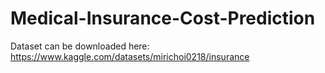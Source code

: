 # Medical-Insurance-Cost-Prediction

Dataset can be downloaded here: https://www.kaggle.com/datasets/mirichoi0218/insurance
